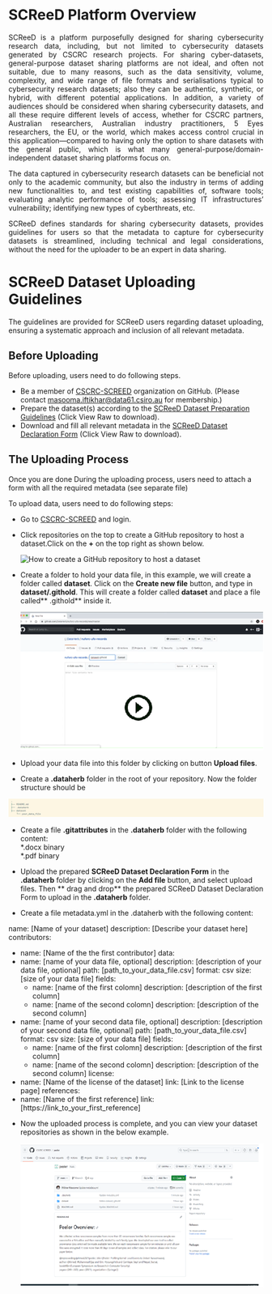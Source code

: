# SCReeD Platform Overview 

<p align="justify">
SCReeD is a platform purposefully designed for sharing cybersecurity research data, including, but not limited to cybersecurity datasets generated by CSCRC research projects. For sharing cyber-datasets, general-purpose dataset sharing platforms are not ideal, and often not suitable, due to many reasons, such as the data sensitivity, volume, complexity, and wide range of file formats and serialisations typical to cybersecurity research datasets; also they can be authentic, synthetic, or hybrid, with different potential applications. In addition, a variety of audiences should be considered when sharing cybersecurity datasets, and all these require different levels of access, whether for CSCRC partners, Australian researchers, Australian industry practitioners, 5 Eyes researchers, the EU, or the world, which makes access control crucial in this application—compared to having only the option to share datasets with the general public, which is what many general-purpose/domain-independent dataset sharing platforms focus on.
</p>

<p align="justify">
The data captured in cybersecurity research datasets can be beneficial not only to the academic community, but also the industry in terms of adding new functionalities to, and test existing capabilities of, software tools; evaluating analytic performance of tools; assessing IT infrastructures’ vulnerability; identifying new types of cyberthreats, etc.
</p>

<p align="justify">
SCReeD defines standards for sharing cybersecurity datasets, provides guidelines for users so that the metadata to capture for cybersecurity datasets is streamlined, including technical and legal considerations, without the need for the uploader to be an expert in data sharing.
</p>

# SCReeD Dataset Uploading Guidelines  
<p align="justify">
The guidelines are provided for SCReeD users regarding dataset uploading, ensuring a systematic approach and inclusion of all relevant metadata. 
</p>

## Before Uploading
Before uploading, users need to do following steps.

* Be a member of [CSCRC-SCREED](https://github.com/CSCRC-SCREED) organization on GitHub. (Please contact masooma.iftikhar@data61.csiro.au for membership.)
* Prepare the dataset(s) according to the [SCReeD Dataset Preparation Guidelines](https://github.com/CSCRC-SCREED/cscrc-screed.github.io/blob/main/assets/docs/SCReeD%20Dataset%20Preparation%20Guidelines.docx) (Click View Raw to download).
* Download and fill all relevant metadata in the [SCReeD Dataset Declaration Form](https://github.com/CSCRC-SCREED/cscrc-screed.github.io/blob/main/assets/docs/SCReeD%20Dataset%20Declaration%20Form.docx) (Click View Raw to download).

## The Uploading Process
Once you are done During the uploading process, users need to attach a form with all the required metadata (see separate file)

To upload data, users need to do following steps:
* Go to [CSCRC-SCREED](https://github.com/CSCRC-SCREED) and login.
* Click repositories on the top to create a GitHub repository to host a dataset.Click on the **+** on the top right as shown below.

  ![How to create a GitHub repository to host a dataset](https://dataherb.github.io/assets/videos/dataherb-demo-ufo-create-new-repo.gif)
  
* Create a folder to hold your data file, in this example, we will create a folder called **dataset**. Click on the **Create new file** button, and type in **dataset/.githold**. This will create a folder called **dataset** and place a file called** .githold** inside it.

  [![How to upload data file](/assets/videos/video-preview.png)](https://dataherb.github.io/assets/videos/dataherb-demo-ufo-upload-datafile-1.mp4)

* Upload your data file into this folder by clicking on button **Upload files**.
*	Create a **.dataherb** folder in the root of your repository. Now the folder structure should be
  
   ![.dataherb folder structure](/assets/imgs/dataherb.png)
 	
*	Create a file **.gitattributes** in the **.dataherb** folder with the following content:\
  *.docx    binary\
  *.pdf     binary

 	
*	Upload the prepared **SCReeD Dataset Declaration Form** in the **.dataherb** folder by clicking on the **Add file** button, and select upload files. Then ** drag and drop** the prepared SCReeD Dataset Declaration Form to upload in the **.dataherb** folder.
*	Create a file metadata.yml in the .dataherb with the following content:
  
name: [Name of your dataset]
description: [Describe your dataset here]
contributors:
- name: [Name of the the first contributor]
data:
- name: [name of your data file, optional]
  description: [description of your data file, optional]
  path: [path_to_your_data_file.csv]
  format: csv
  size: [size of your data file]
  fields:
  - name: [name of the first colomn]
    description: [description of the first column]
  - name: [name of the second colomn]
    description: [description of the second column]
- name: [name of your second data file, optional]
  description: [description of your second data file, optional]
  path: [path_to_your_data_file.csv]
  format: csv
  size: [size of your data file]
  fields:
  - name: [name of the first colomn]
    description: [description of the first column]
  - name: [name of the second colomn]
    description: [description of the second column]
license:
- name: [Name of the license of the dataset]
  link: [Link to the license page]
references:
- name: [Name of the first reference]
  link: [https://link_to_your_first_reference]


* Now the uploaded process is complete, and you can view your dataset repositories as shown in the below example.

  ![Example Repo](/assets/imgs/example.png)










